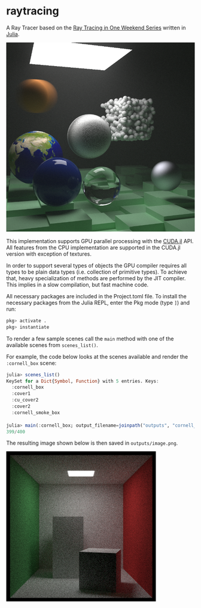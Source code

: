 # raytracing

A Ray Tracer based on the [Ray Tracing in One Weekend Series](https://raytracing.github.io/) written in [Julia](https://julialang.org/).

![Cover from The Next Week](/outputs/cover2_10000_samples.png)

This implementation supports GPU parallel processing with the [CUDA.jl](https://github.com/JuliaGPU/CUDA.jl) API.
All features from the CPU implementation are supported in the CUDA.jl version with exception of textures.

In order to support several types of objects the GPU compiler requires all types to be plain data types (i.e. collection of primitive types).
To achieve that, heavy specialization of methods are performed by the JIT compiler. This implies in a slow compilation, but fast machine code.

All necessary packages are included in the Project.toml file.
To install the necessary packages from the Julia REPL, enter the Pkg mode (type `]`) and run:
```julia
pkg> activate .
pkg> instantiate
```

To render a few sample scenes call the `main` method with one of the available scenes from `scenes_list()`.

For example, the code below looks at the scenes available and render the `:cornell_box` scene:

```julia
julia> scenes_list()
KeySet for a Dict{Symbol, Function} with 5 entries. Keys:
  :cornell_box
  :cover1
  :cu_cover2
  :cover2
  :cornell_smoke_box

julia> main(:cornell_box; output_filename=joinpath("outputs", "cornell_box.png"))
399/400
```

The resulting image shown below is then saved in `outputs/image.png`.

![Cornell box rendered with 1000 samples](/outputs/cornell_box_1000_samples.png)
